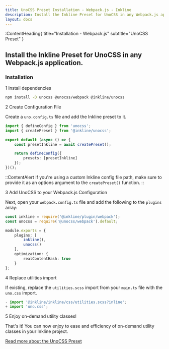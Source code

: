 ```yaml
---
title: UnoCSS Preset Installation - Webpack.js - Inkline
description: Install the Inkline Preset for UnoCSS in any Webpack.js application.
layout: docs
---
```


:ContentHeading{ title="Installation - Webpack.js" subtitle="UnoCSS Preset" }
## Install the Inkline Preset for UnoCSS in any Webpack.js application.

### Installation

<div class="install-step _margin-top:2">
<div class="install-step-title"><span class="install-step-number">1</span> Install dependencies</div> 

```bash
npm install -D unocss @unocss/webpack @inkline/unocss
```

</div>
<div class="install-step">
<div class="install-step-title"><span class="install-step-number">2</span> Create Configuration File</div>

Create a `uno.config.ts` file and add the Inkline preset to it.

```ts
import { defineConfig } from 'unocss';
import { createPreset } from '@inkline/unocss';

export default (async () => {
    const presetInkline = await createPreset();

    return defineConfig({
        presets: [presetInkline]
    });
})();
```

::ContentAlert
If you're using a custom Inkline config file path, make sure to provide it as an options argument to the `createPreset()` function.
::

</div>
<div class="install-step">
<div class="install-step-title"><span class="install-step-number">3</span> Add UnoCSS to your Webpack.js Configuration</div>

Next, open your `webpack.config.ts` file and add the following to the `plugins` array:

```ts
const inkline = require('@inkline/plugin/webpack');
const unocss = require('@unocss/webpack').default;

module.exports = {
    plugins: [
        inkline(),
        unocss()
    ],
    optimization: {
        realContentHash: true
    }
};
```

</div>
<div class="install-step">
<div class="install-step-title"><span class="install-step-number">4</span> Replace utilities import</div>

If existing, replace the `utilities.scss` import from your `main.ts` file with the `uno.css` import.

```ts
- import '@inkline/inkline/css/utilities.scss?inline';
+ import 'uno.css';
```

</div>
<div class="install-step">
<div class="install-step-title"><span class="install-step-number">5</span> Enjoy on-demand utility classes!</div>

That's it! You can now enjoy to ease and efficiency of on-demand utility classes in your Inkline project. 

[Read more about the UnoCSS Preset](/docs/add-ons/unocss)

</div>

